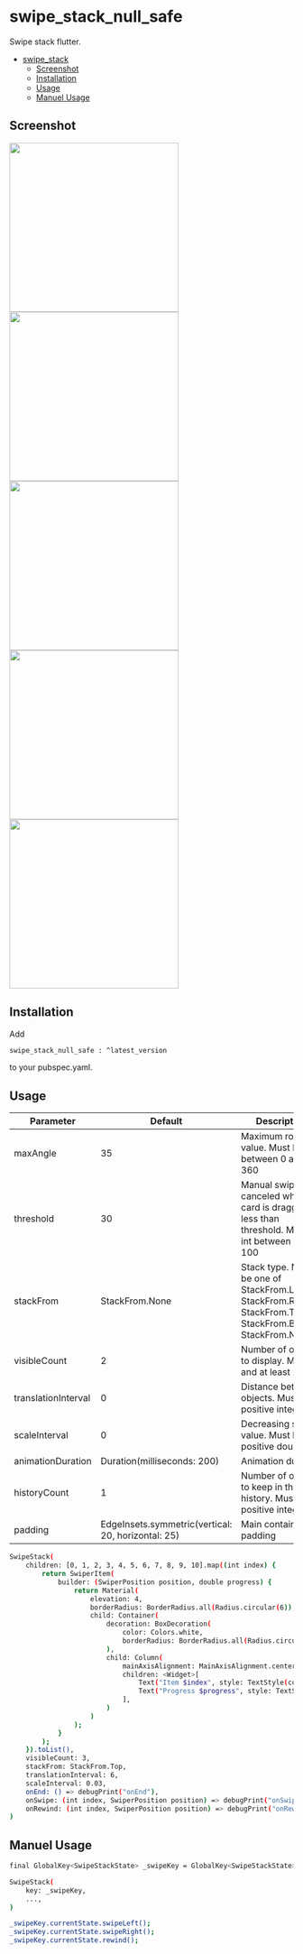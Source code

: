 # swipe_stack_null_safe

Swipe stack flutter.

- [swipe_stack](#swipestack)
  - [Screenshot](#Screenshot)
  - [Installation](#Installation)
  - [Usage](#Usage)
  - [Manuel Usage](#Manuel-Usage)

## Screenshot

<img src="https://raw.githubusercontent.com/gmetekorkmaz/images/master/swipe-stack/swipe.jpg" width="300">
<img src="https://raw.githubusercontent.com/gmetekorkmaz/images/master/swipe-stack/top.jpg" width="300">
<img src="https://raw.githubusercontent.com/gmetekorkmaz/images/master/swipe-stack/left.jpg" width="300">
<img src="https://raw.githubusercontent.com/gmetekorkmaz/images/master/swipe-stack/right.jpg" width="300">
<img src="https://raw.githubusercontent.com/gmetekorkmaz/images/master/swipe-stack/bottom.jpg" width="300">

## Installation

Add 

```bash
swipe_stack_null_safe : ^latest_version
```
to your pubspec.yaml.

## Usage

| Parameter | Default | Description |
| --------- | ------- | ----------- |
| maxAngle  | 35 | Maximum rotation value. Must be int between 0 and 360 |
| threshold | 30  | Manual swipe is canceled when the card is dragged less than threshold. Must be int between 1 and 100 |
| stackFrom | StackFrom.None | Stack type. Must be one of StackFrom.Left, StackFrom.Right, StackFrom.Top, StackFrom.Bottom, StackFrom.None |
| visibleCount | 2 | Number of objects to display. Must int and at least 2 |
| translationInterval | 0 | Distance between objects. Must be positive integer |
| scaleInterval | 0 | Decreasing scale value. Must be positive double |
| animationDuration | Duration(milliseconds: 200) | Animation duration |
| historyCount | 1 | Number of objects to keep in the history. Must be positive integer |
| padding | EdgeInsets.symmetric(vertical: 20, horizontal: 25) | Main container padding |

```bash
SwipeStack(
    children: [0, 1, 2, 3, 4, 5, 6, 7, 8, 9, 10].map((int index) {
        return SwiperItem(
            builder: (SwiperPosition position, double progress) {
                return Material(
                    elevation: 4,
                    borderRadius: BorderRadius.all(Radius.circular(6)),
                    child: Container(
                        decoration: BoxDecoration(
                            color: Colors.white,
                            borderRadius: BorderRadius.all(Radius.circular(6)),
                        ),
                        child: Column(
                            mainAxisAlignment: MainAxisAlignment.center,
                            children: <Widget>[
                                Text("Item $index", style: TextStyle(color: Colors.black, fontSize: 20)),
                                Text("Progress $progress", style: TextStyle(color: Colors.blue, fontSize: 12)),
                            ],
                        )
                    )
                );
            }
        );
    }).toList(),
    visibleCount: 3,
    stackFrom: StackFrom.Top,
    translationInterval: 6,
    scaleInterval: 0.03,
    onEnd: () => debugPrint("onEnd"),
    onSwipe: (int index, SwiperPosition position) => debugPrint("onSwipe $index $position"),
    onRewind: (int index, SwiperPosition position) => debugPrint("onRewind $index $position"),
)
```

## Manuel Usage

```bash
final GlobalKey<SwipeStackState> _swipeKey = GlobalKey<SwipeStackState>();
```

```bash
SwipeStack(
    key: _swipeKey,
    ...,
)
```

```bash
_swipeKey.currentState.swipeLeft();
_swipeKey.currentState.swipeRight();
_swipeKey.currentState.rewind();
```